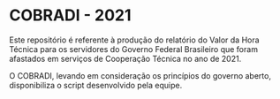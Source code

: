 # COBRADI - 2021
Este repositório é referente à produção do relatório do Valor da Hora Técnica para os servidores do Governo Federal Brasileiro que foram afastados em serviços de Cooperação Técnica no ano de 2021. 

O COBRADI, levando em consideração os princípios do governo aberto, disponibiliza o script desenvolvido pela equipe. 
